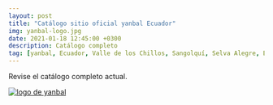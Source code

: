 ```yaml
---
layout: post
title: "Catálogo sitio oficial yanbal Ecuador"
img: yanbal-logo.jpg 
date: 2021-01-18 12:45:00 +0300
description: Catálogo completo
tag: [yanbal, Ecuador, Valle de los Chillos, Sangolquí, Selva Alegre, Ecuador]
---
```

Revise el catálogo completo actual.

[logo2]: https://raw.githubusercontent.com/Betty-C/bef/gh-pages/assets/img/yanbal-logo2.png
[yanbal]: https://docs.yanbal.com/cdigital/ec/2021/c1/oficial/ "clic para visitar CATALOGO YANBAL"
[![logo de yanbal][logo2]][yanbal]

